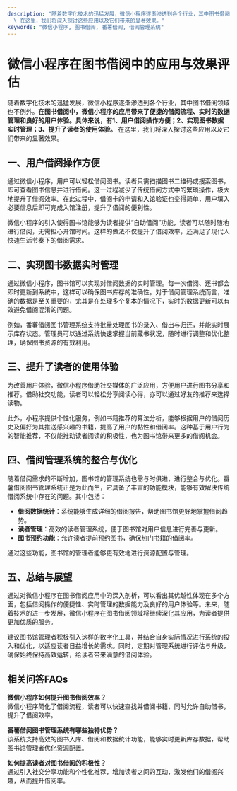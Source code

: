 ```yaml
---
description: "随着数字化技术的迅猛发展，微信小程序逐渐渗透到各个行业，其中图书借阅领域也不例外。**在图书借阅中，微信小程序的应用带来了便捷的借阅流程、实时的数据管理和良好的用户体验。具体来说，有1、用户借阅操作方便；2、实现图书数据实时管理；3、提升了读者的使用体验。**\
  \ 在这里，我们将深入探讨这些应用以及它们带来的显著效果。"
keywords: "微信小程序, 图书借阅, 番薯借阅, 借阅管理系统"
---
```

# 微信小程序在图书借阅中的应用与效果评估

随着数字化技术的迅猛发展，微信小程序逐渐渗透到各个行业，其中图书借阅领域也不例外。**在图书借阅中，微信小程序的应用带来了便捷的借阅流程、实时的数据管理和良好的用户体验。具体来说，有1、用户借阅操作方便；2、实现图书数据实时管理；3、提升了读者的使用体验。** 在这里，我们将深入探讨这些应用以及它们带来的显著效果。

## 一、用户借阅操作方便

通过微信小程序，用户可以轻松借阅图书。读者只需扫描图书二维码或搜索图书，即可查看图书信息并进行借阅。这一过程减少了传统借阅方式中的繁琐操作，极大地提升了借阅效率。在此过程中，借阅卡的申请和入馆验证也变得简单，用户填入必要信息后即可完成入馆注册，提升了借阅的便利性。

微信小程序的引入使得图书馆能够为读者提供“自助借阅”功能，读者可以随时随地进行借阅，无需担心开馆时间。这样的做法不仅提升了借阅效率，还满足了现代人快速生活节奏下的借阅需求。

## 二、实现图书数据实时管理

通过微信小程序，图书馆可以实现对借阅数据的实时管理。每一次借阅、还书都会即时更新到系统中，这样可以确保图书库存的准确性。对于借阅管理系统而言，准确的数据是至关重要的，尤其是在处理多个复本的情况下，实时的数据更新可以有效避免借阅混淆的问题。

例如，番薯借阅图书管理系统支持批量处理图书的录入、借出与归还，并能实时展示库存状态。管理员可以通过系统快速掌握当前藏书状况，随时进行调整和优化整理，确保图书资源的有效利用。

## 三、提升了读者的使用体验

为改善用户体验，微信小程序借助社交媒体的广泛应用，方便用户进行图书分享和推荐。借助社交功能，读者可以轻松分享阅读心得，亦可以通过好友的推荐来选择读物。

此外，小程序提供个性化服务，例如书籍推荐的算法分析，能够根据用户的借阅历史及偏好为其推送感兴趣的书籍，提高了用户的黏性和借阅率。这种基于用户行为的智能推荐，不仅能推动读者阅读的积极性，也为图书馆带来更多的借阅机会。

## 四、借阅管理系统的整合与优化

随着借阅需求的不断增加，图书馆的管理系统也需与时俱进，进行整合与优化。番薯借阅图书管理系统正是为此而生，它具备了丰富的功能模块，能够有效解决传统借阅系统中存在的问题。其中包括：

- **借阅数据统计**：系统能够生成详细的借阅报告，帮助图书馆更好地掌握借阅趋势。
- **读者管理**：高效的读者管理系统，便于图书馆对用户信息进行完善与更新。
- **图书预约功能**：允许读者提前预约图书，确保热门书籍的借阅率。

通过这些功能，图书馆的管理者能够更有效地进行资源配置与管理。

## 五、总结与展望

通过对微信小程序在图书借阅应用中的深入剖析，可以看出其优越性体现在多个方面，包括借阅操作的便捷性、实时管理的数据能力及良好的用户体验等。未来，随着技术的进一步发展，微信小程序在图书借阅领域将继续深化其应用，为读者提供更加优质的服务。

建议图书馆管理者积极引入这样的数字化工具，并结合自身实际情况进行系统的投入和优化，以适应读者日益增长的需求。同时，定期对管理系统进行评估与升级，确保始终保持高效运转，给读者带来满意的借阅体验。

## 相关问答FAQs

**微信小程序如何提升图书借阅效率？**  
微信小程序简化了借阅流程，读者可以快速查找并借阅书籍，同时允许自助借书，提升了借阅效率。

**番薯借阅图书管理系统有哪些独特优势？**  
该系统支持高效的图书入库、借阅和数据统计功能，能够实时更新库存数据，帮助图书馆管理者优化资源配置。

**如何提高读者对图书借阅的积极性？**  
通过引入社交分享功能和个性化推荐，增加读者之间的互动，激发他们的借阅兴趣，从而提升借阅率。
